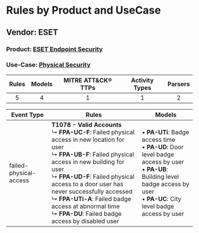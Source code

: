 Rules by Product and UseCase
============================
Vendor: ESET
------------
### Product: [ESET Endpoint Security](../ds_eset_eset_endpoint_security.md)
### Use-Case: [Physical Security](../../../../UseCases/uc_physical_security.md)

| Rules | Models | MITRE ATT&CK® TTPs | Activity Types | Parsers |
|:-----:|:------:|:------------------:|:--------------:|:-------:|
|   5   |   4    |         1          |       1        |    2    |

| Event Type    | Rules    | Models    |
| ---- | ---- | ---- |
| failed-physical-access | <b>T1078 - Valid Accounts</b><br> ↳ <b>FPA-UC-F</b>: Failed physical access in new location for user<br> ↳ <b>FPA-UB-F</b>: Failed physical access in new building for user<br> ↳ <b>FPA-UD-F</b>: Failed physical access to a door user has never successfully accessed<br> ↳ <b>FPA-UTi-A</b>: Failed badge access at abnormal time<br> ↳ <b>FPA-DU</b>: Failed badge access by disabled user |  • <b>PA-UTi</b>: Badge access time<br> • <b>PA-UD</b>: Door level badge access by user<br> • <b>PA-UB</b>: Building level badge access by user<br> • <b>PA-UC</b>: City level badge access by user |